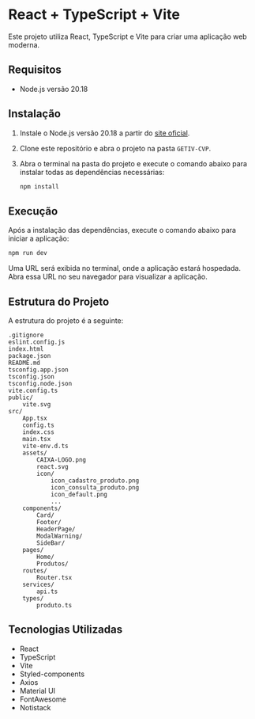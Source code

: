 # React + TypeScript + Vite

Este projeto utiliza React, TypeScript e Vite para criar uma aplicação web moderna.

## Requisitos

- Node.js versão 20.18

## Instalação

1. Instale o Node.js versão 20.18 a partir do [site oficial](https://nodejs.org/).
2. Clone este repositório e abra o projeto na pasta `GETIV-CVP`.
3. Abra o terminal na pasta do projeto e execute o comando abaixo para instalar todas as dependências necessárias:

   ```sh
   npm install
   ```

## Execução

Após a instalação das dependências, execute o comando abaixo para iniciar a aplicação:

```sh
npm run dev
```

Uma URL será exibida no terminal, onde a aplicação estará hospedada. Abra essa URL no seu navegador para visualizar a aplicação.

## Estrutura do Projeto

A estrutura do projeto é a seguinte:

```
.gitignore
eslint.config.js
index.html
package.json
README.md
tsconfig.app.json
tsconfig.json
tsconfig.node.json
vite.config.ts
public/
    vite.svg
src/
    App.tsx
    config.ts
    index.css
    main.tsx
    vite-env.d.ts
    assets/
        CAIXA-LOGO.png
        react.svg
        icon/
            icon_cadastro_produto.png
            icon_consulta_produto.png
            icon_default.png
            ...
    components/
        Card/
        Footer/
        HeaderPage/
        ModalWarning/
        SideBar/
    pages/
        Home/
        Produtos/
    routes/
        Router.tsx
    services/
        api.ts
    types/
        produto.ts
```

## Tecnologias Utilizadas

- React
- TypeScript
- Vite
- Styled-components
- Axios
- Material UI
- FontAwesome
- Notistack
